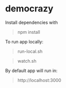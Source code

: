 # democrazy

Install dependencies with
>npm install

To run app locally:
>run-local.sh

>watch.sh

By default app will run in:
>http://localhost:3000